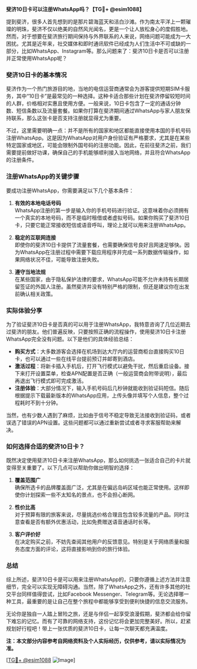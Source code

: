 **斐济10日卡可以注册WhatsApp吗？【TG💪+ @esim1088】**

提到斐济，很多人首先想到的是那片碧海蓝天和洁白沙滩。作为南太平洋上一颗璀璨的明珠，斐济不仅以绝美的自然风光闻名，更是一个让人放松身心的度假胜地。然而，对于想要在斐济旅行期间保持与外界联系的人来说，网络问题可能成为一大困扰。尤其是近年来，社交媒体和即时通讯软件已经成为人们生活中不可或缺的一部分，比如WhatsApp、Instagram等。那么问题来了：斐济10日卡是否可以注册并正常使用WhatsApp呢？

### 斐济10日卡的基本情况

斐济作为一个热门旅游目的地，当地的电信运营商通常会为游客提供短期SIM卡服务，其中“10日卡”是最常见的一种选择。这种卡适合那些计划在斐济停留较短时间的人群，价格相对实惠且使用方便。一般来说，10日卡包含了一定的通话分钟数、短信条数以及流量套餐。如果你打算在斐济期间通过WhatsApp与家人朋友保持联系，那么这张卡是否支持注册就显得尤为重要。

不过，这里需要明确一点：并不是所有的国家和地区都能直接使用本国的手机号码注册WhatsApp。这是因为WhatsApp对用户身份验证有严格要求，尤其是在某些特定国家或地区，可能会限制外国号码的注册功能。因此，在前往斐济之前，我们需要提前做好功课，确保自己的手机能够顺利接入当地网络，并且符合WhatsApp的注册条件。

### 注册WhatsApp的关键步骤

要成功注册WhatsApp，你需要满足以下几个基本条件：

1. **有效的本地电话号码**  
   WhatsApp注册的第一步是输入你的手机号码进行验证。这意味着你必须拥有一个真实的本地号码，而不是临时租借或者虚拟号码。如果你购买了斐济10日卡，只要它能正常接收短信或语音呼叫，理论上就可以用来注册WhatsApp。

2. **稳定的互联网连接**  
   即使你的斐济10日卡提供了流量套餐，也需要确保信号良好且网速足够快。因为WhatsApp在注册过程中需要下载应用程序并完成一系列数据传输操作，如果网络状况不佳，可能导致注册失败。

3. **遵守当地法规**  
   在某些国家，由于隐私保护法律的要求，WhatsApp可能不允许未持有长期居留签证的外国人注册。虽然斐济并没有特别严格的限制，但还是建议你在出发前确认相关政策。

### 实际体验分享

为了验证斐济10日卡是否真的可以用于注册WhatsApp，我特意咨询了几位近期去过斐济的朋友。他们普遍反映，只要按照正确的流程操作，使用斐济10日卡注册WhatsApp完全没有问题。以下是他们的具体经验总结：

- **购买方式**：大多数游客会选择在机场到达大厅内的运营商柜台直接购买10日卡，也可以通过一些在线平台提前预订并邮寄到酒店。
- **激活过程**：将新卡插入手机后，打开飞行模式以避免干扰，然后重启设备。接下来打开设置菜单，检查APN配置是否正确（一般运营商会附带说明），最后再退出飞行模式即可完成激活。
- **注册体验**：大部分情况下，输入手机号码后几秒钟就能收到验证码短信。随后根据提示下载最新版本的WhatsApp应用，上传头像并填写个人信息，整个过程耗时不到十分钟。

当然，也有少数人遇到了麻烦，比如由于信号不稳定导致无法接收到验证码，或者误选了错误的APN设置。这些问题都可以通过重新尝试或者寻求客服帮助来解决。

### 如何选择合适的斐济10日卡？

既然决定使用斐济10日卡来注册WhatsApp，那么如何挑选一张适合自己的卡片就变得至关重要了。以下几点可以帮助你做出明智的选择：

1. **覆盖范围广**  
   确保所选卡的品牌覆盖面广泛，尤其是在偏远岛屿区域也能正常使用。这样即使你计划探索一些不太知名的景点，也不会担心断网。

2. **性价比高**  
   对于预算有限的旅客来说，尽量挑选价格合理且包含较多流量的产品。同时注意查看是否有额外优惠活动，比如免费赠送语音通话时长等。

3. **客户评价好**  
   在决定购买之前，不妨先查阅其他用户的反馈意见。特别是关于网络质量和服务态度方面的评论，这将直接影响到你的旅行体验。

### 总结

综上所述，斐济10日卡是可以用来注册WhatsApp的，只要你遵循上述方法并注意细节，完全可以实现无障碍沟通。当然，除了WhatsApp之外，还有许多其他的社交平台同样值得尝试，比如Facebook Messenger、Telegram等。无论选择哪一种工具，最重要的是让自己在整个旅程中都能够享受到便利快捷的信息交流服务。

无论你是独自一人踏上冒险之旅，还是与伴侣一起享受浪漫假期，斐济都会给你留下难忘的记忆。而有了可靠的网络支持，这份记忆将会更加完整美好。所以，赶紧规划好行程吧！带上一张优质的斐济10日卡，让每一次聊天都充满温度。

**注：本文部分内容参考自网络资料及个人实际经历，仅供参考，请以实际情况为准。**

[[TG💪+ @esim1088](https://t.me/s/esim1088) ![Image](https://i.postimg.cc/4NQfJmqS/Snipaste-2025-05-13-00-14-12.png)]